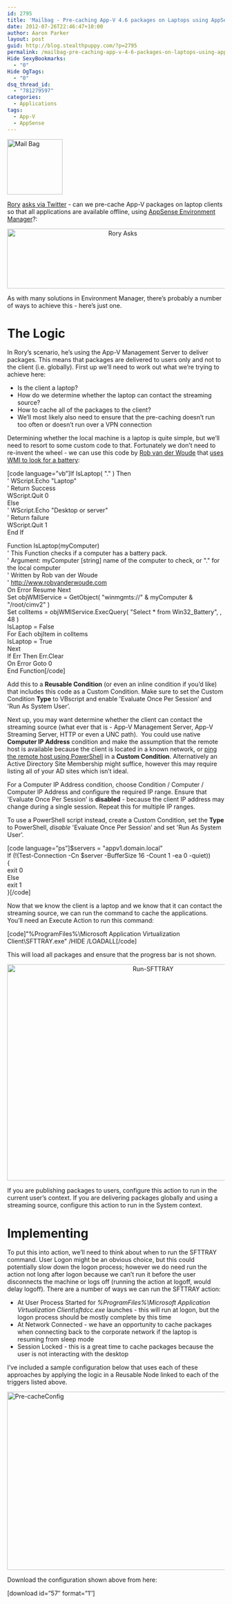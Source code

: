 ```yaml
---
id: 2795
title: 'Mailbag - Pre-caching App-V 4.6 packages on Laptops using AppSense Environment Manager 8'
date: 2012-07-26T22:46:47+10:00
author: Aaron Parker
layout: post
guid: http://blog.stealthpuppy.com/?p=2795
permalink: /mailbag-pre-caching-app-v-4-6-packages-on-laptops-using-appsense-environment-manager-8/
Hide SexyBookmarks:
  - "0"
Hide OgTags:
  - "0"
dsq_thread_id:
  - "781279597"
categories:
  - Applications
tags:
  - App-V
  - AppSense
---
```

<img class="size-full wp-image-2631 alignnone" title="Mail Bag" src="http://stealthpuppy.com/wp-content/uploads/2012/02/Mail-Bag.png" alt="Mail Bag" width="128" height="128" />

[Rory](https://twitter.com/Rorymon) [asks via Twitter](https://twitter.com/Rorymon/status/228536440403931136) - can we pre-cache App-V packages on laptop clients so that all applications are available offline, using [AppSense Environment Manager](http://www.appsense.com/policy-and-governance)?:

<p style="text-align: center;">
  <img class="size-full wp-image-2796 aligncenter" title="Rory Asks" src="http://stealthpuppy.com/wp-content/uploads/2012/07/RoryAsks.png" alt="Rory Asks" width="519" height="138" srcset="https://stealthpuppy.com/wp-content/uploads/2012/07/RoryAsks.png 519w, https://stealthpuppy.com/wp-content/uploads/2012/07/RoryAsks-150x39.png 150w, https://stealthpuppy.com/wp-content/uploads/2012/07/RoryAsks-300x79.png 300w" sizes="(max-width: 519px) 100vw, 519px" />
</p>

<p style="text-align: left;">
  As with many solutions in Environment Manager, there&#8217;s probably a number of ways to achieve this - here&#8217;s just one.
</p>

# The Logic

<p style="text-align: left;">
  In Rory&#8217;s scenario, he&#8217;s using the App-V Management Server to deliver packages. This means that packages are delivered to users only and not to the client (i.e. globally). First up we&#8217;ll need to work out what we&#8217;re trying to achieve here:
</p>

  * Is the client a laptop?
  * How do we determine whether the laptop can contact the streaming source?
  * How to cache all of the packages to the client?
  * We&#8217;ll most likely also need to ensure that the pre-caching doesn&#8217;t run too often or doesn&#8217;t run over a VPN connection

Determining whether the local machine is a laptop is quite simple, but we&#8217;ll need to resort to some custom code to that. Fortunately we don&#8217;t need to re-invent the wheel - we can use this code by [Rob van der Woude](http://www.robvanderwoude.com/) that [uses WMI to look for a battery](http://www.robvanderwoude.com/vbstech_inventory_laptop.php):

[code language=&#8221;vb&#8221;]If IsLaptop( "." ) Then  
' WScript.Echo "Laptop"  
' Return Success  
WScript.Quit 0  
Else  
' WScript.Echo "Desktop or server"  
' Return failure  
WScript.Quit 1  
End If

Function IsLaptop(myComputer)  
' This Function checks if a computer has a battery pack.  
' Argument: myComputer [string] name of the computer to check, or "." for the local computer  
' Written by Rob van der Woude  
' http://www.robvanderwoude.com  
On Error Resume Next  
Set objWMIService = GetObject( "winmgmts://" & myComputer & "/root/cimv2" )  
Set colItems = objWMIService.ExecQuery( "Select * from Win32_Battery", , 48 )  
IsLaptop = False  
For Each objItem in colItems  
IsLaptop = True  
Next  
If Err Then Err.Clear  
On Error Goto 0  
End Function[/code]

Add this to a **Reusable Condition** (or even an inline condition if you&#8217;d like) that includes this code as a Custom Condition. Make sure to set the Custom Condition **Type** to VBscript and enable 'Evaluate Once Per Session&#8217; and 'Run As System User&#8217;.

Next up, you may want determine whether the client can contact the streaming source (what ever that is - App-V Management Server, App-V Streaming Server, HTTP or even a UNC path).  You could use native **Computer IP Address** condition and make the assumption that the remote host is available because the client is located in a known network, or [ping the remote host using PowerShell](http://blogs.technet.com/b/heyscriptingguy/archive/2012/02/24/use-powershell-to-test-connectivity-on-remote-servers.aspx) in a **Custom Condition**. Alternatively an Active Directory Site Membership might suffice, however this may require listing all of your AD sites which isn&#8217;t ideal.

For a Computer IP Address condition, choose Condition / Computer / Computer IP Address and configure the required IP range. Ensure that 'Evaluate Once Per Session&#8217; is **disabled** - because the client IP address may change during a single session. Repeat this for multiple IP ranges.

To use a PowerShell script instead, create a Custom Condition, set the **Type** to PowerShell, _disable_ 'Evaluate Once Per Session&#8217; and set 'Run As System User&#8217;.

[code language=&#8221;ps&#8221;]$servers = "appv1.domain.local"  
If (!(Test-Connection -Cn $server -BufferSize 16 -Count 1 -ea 0 -quiet))  
{  
exit 0  
Else  
exit 1  
}[/code]

Now that we know the client is a laptop and we know that it can contact the streaming source, we can run the command to cache the applications. You&#8217;ll need an Execute Action to run this command:

[code]"%ProgramFiles%\Microsoft Application Virtualization Client\SFTTRAY.exe" /HIDE /LOADALL[/code]

This will load all packages and ensure that the progress bar is not shown.

<p align="center">
  <a href="http://stealthpuppy.com/wp-content/uploads/2012/07/Run-SFTTRAY.png"><img style="background-image: none; padding-left: 0px; padding-right: 0px; display: inline; padding-top: 0px; border-width: 0px;" title="Run-SFTTRAY" src="http://stealthpuppy.com/wp-content/uploads/2012/07/Run-SFTTRAY_thumb.png" alt="Run-SFTTRAY" width="660" height="500" border="0" /></a>
</p>

If you are publishing packages to users, configure this action to run in the current user&#8217;s context. If you are delivering packages globally and using a streaming source, configure this action to run in the System context.

# Implementing

To put this into action, we&#8217;ll need to think about when to run the SFTTRAY command. User Logon might be an obvious choice, but this could potentially slow down the logon process; however we do need run the action not long after logon because we can&#8217;t run it before the user disconnects the machine or logs off (running the action at logoff, would delay logoff). There are a number of ways we can run the SFTTRAY action:

  * At User Process Started for _%ProgramFiles%\Microsoft Application Virtualization Client\sftdcc.exe_ launches - this will run at logon, but the logon process should be mostly complete by this time
  * At Network Connected - we have an opportunity to cache packages when connecting back to the corporate network if the laptop is resuming from sleep mode
  * Session Locked - this is a great time to cache packages because the user is not interacting with the desktop

I&#8217;ve included a sample configuration below that uses each of these approaches by applying the logic in a Reusable Node linked to each of the triggers listed above.

[<img style="background-image: none; padding-left: 0px; padding-right: 0px; display: inline; padding-top: 0px; border: 0px;" title="Pre-cacheConfig" src="http://stealthpuppy.com/wp-content/uploads/2012/07/Pre-cacheConfig_thumb.png" alt="Pre-cacheConfig" width="660" height="412" border="0" />](http://stealthpuppy.com/wp-content/uploads/2012/07/Pre-cacheConfig.png)

Download the configuration shown above from here:

<p class="important">
  [download id=&#8221;57&#8243; format=&#8221;1&#8243;]
</p>